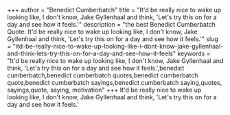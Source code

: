 +++
author = "Benedict Cumberbatch"
title = "It'd be really nice to wake up looking like, I don't know, Jake Gyllenhaal and think, 'Let's try this on for a day and see how it feels.'"
description = "the best Benedict Cumberbatch Quote: It'd be really nice to wake up looking like, I don't know, Jake Gyllenhaal and think, 'Let's try this on for a day and see how it feels.'"
slug = "itd-be-really-nice-to-wake-up-looking-like-i-dont-know-jake-gyllenhaal-and-think-lets-try-this-on-for-a-day-and-see-how-it-feels"
keywords = "It'd be really nice to wake up looking like, I don't know, Jake Gyllenhaal and think, 'Let's try this on for a day and see how it feels.',benedict cumberbatch,benedict cumberbatch quotes,benedict cumberbatch quote,benedict cumberbatch sayings,benedict cumberbatch saying,quotes, sayings,quote, saying, motivation"
+++
It'd be really nice to wake up looking like, I don't know, Jake Gyllenhaal and think, 'Let's try this on for a day and see how it feels.'
